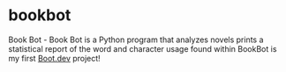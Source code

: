 # bookbot

Book Bot - Book Bot is a Python program that analyzes novels prints a statistical report of the word and character usage found within
BookBot is my first [Boot.dev](https://www.boot.dev) project!
